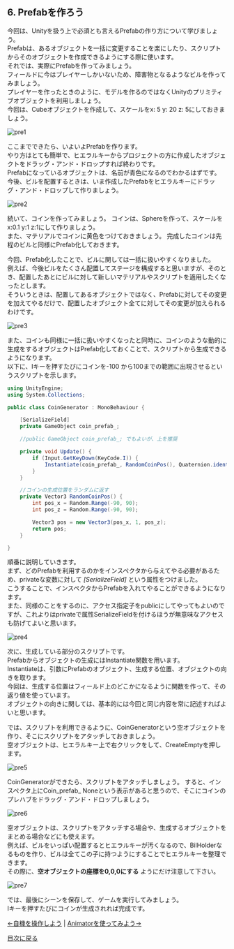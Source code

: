 ## 6. Prefabを作ろう

今回は、Unityを扱う上で必須とも言えるPrefabの作り方について学びましょう。  
Prefabは、あるオブジェクトを一括に変更することを楽にしたり、スクリプトからそのオブジェクトを作成できるようにする際に使います。  
それでは、実際にPrefabを作ってみましょう。  
フィールドに今はプレイヤーしかいないため、障害物となるようなビルを作ってみましょう。  
プレイヤーを作ったときのように、モデルを作るのではなくUnityのプリミティブオブジェクトを利用しましょう。  
今回は、Cubeオブジェクトを作成して、スケールをx: 5 y: 20 z: 5にしておきましょう。  

![pre1](../Images/Prefab1.png)

ここまでできたら、いよいよPrefabを作ります。  
やり方はとても簡単で、ヒエラルキーからプロジェクトの方に作成したオブジェクトをドラッグ・アンド・ドロップすれば終わりです。  
Prefabになっているオブジェクトは、名前が青色になるのでわかるはずです。  
今後、ビルを配置するときは、いま作成したPrefabをヒエラルキーにドラッグ・アンド・ドロップして作りましょう。

![pre2](../Images/Prefab2.png)

続いて、コインを作ってみましょう。
コインは、Sphereを作って、スケールをx:0.1 y:1 z:1にして作りましょう。  
また、マテリアルでコインに黄色をつけておきましょう。
完成したコインは先程のビルと同様にPrefab化しておきます。

今回、Prefab化したことで、ビルに関しては一括に扱いやすくなりました。  
例えば、今後ビルをたくさん配置してステージを構成すると思いますが、そのとき、配置したあとにビルに対して新しいマテリアルやスクリプトを適用したくなったとします。  
そういうときは、配置してあるオブジェクトではなく、Prefabに対してその変更を加えてやるだけで、配置したオブジェクト全てに対してその変更が加えられるわけです。

![pre3](../Images/Prefab3.png)

また、コインも同様に一括に扱いやすくなったと同時に、コインのような動的に生成をするオブジェクトはPrefab化しておくことで、スクリプトから生成できるようになります。  
以下に、Iキーを押すたびにコインを-100 から100までの範囲に出現させるというスクリプトを示します。

````cs
using UnityEngine;
using System.Collections;

public class CoinGenerator : MonoBehaviour {

    [SerializeField]
    private GameObject coin_prefab_;

    //public GameObject coin_prefab_; でもよいが、上を推奨

    private void Update() {
        if (Input.GetKeyDown(KeyCode.I)) {
            Instantiate(coin_prefab_, RandomCoinPos(), Quaternion.identity);
        }
    }

    //コインの生成位置をランダムに返す
    private Vector3 RandomCoinPos() {
        int pos_x = Random.Range(-90, 90);
        int pos_z = Random.Range(-90, 90);

        Vector3 pos = new Vector3(pos_x, 1, pos_z);
        return pos;
    }

}
````

順番に説明していきます。  
まず、どのPrefabを利用するのかをインスペクタから与えてやる必要があるため、privateな変数に対して *[SerializeField]* という属性をつけました。  
こうすることで、インスペクタからPrefabを入れてやることができるようになります。  
また、同様のことをするのに、アクセス指定子をpublicにしてやってもよいのですが、これよりはprivateで属性SerializeFieldを付けるほうが無意味なアクセスも防げてよいと思います。

![pre4](../Images/Prefab4.png)

次に、生成している部分のスクリプトです。  
Prefabからオブジェクトの生成にはInstantiate関数を用います。  
Instantiateは、引数にPrefabのオブジェクト、生成する位置、オブジェクトの向きを取ります。  
今回は、生成する位置はフィールド上のどこかになるように関数を作って、その返り値を使っています。  
オブジェクトの向きに関しては、基本的には今回と同じ内容を常に記述すればよいと思います。

では、スクリプトを利用できるように、CoinGeneratorという空オブジェクトを作り、そこにスクリプトをアタッチしておきましょう。  
空オブジェクトは、ヒエラルキー上で右クリックをして、CreateEmptyを押します。  

![pre5](../Images/Prefab5.png)

CoinGeneratorができたら、スクリプトをアタッチしましょう。
すると、インスペクタ上にCoin_prefab_ Noneという表示があると思うので、そこにコインのプレハブをドラッグ・アンド・ドロップしましょう。

![pre6](../Images/Prefab6.png)

空オブジェクトは、スクリプトをアタッチする場合や、生成するオブジェクトをまとめる場合などにも使えます。  
例えば、ビルをいっぱい配置するとヒエラルキーが汚くなるので、BilHolderなるものを作り、ビルは全てこの子に持つようにすることでヒエラルキーを整理できます。  
その際に、**空オブジェクトの座標を0,0,0にする** ようにだけ注意して下さい。

![pre7](../Images/Prefab7.png)

では、最後にシーンを保存して、ゲームを実行してみましょう。  
Iキーを押すたびにコインが生成されれば完成です。  

[←自機を操作しよう](./ControllPlayer.md) | [Animatorを使ってみよう→](./UseAnimator.md)

[目次に戻る](../../README.md)  
